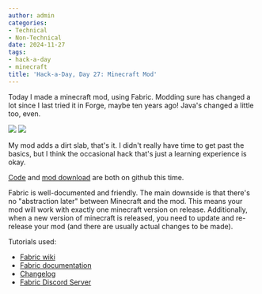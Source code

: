 ```yaml
---
author: admin
categories:
- Technical
- Non-Technical
date: 2024-11-27
tags:
- hack-a-day
- minecraft
title: 'Hack-a-Day, Day 27: Minecraft Mod'
---
```


Today I made a minecraft mod, using Fabric. Modding sure has changed a lot since I last tried it in Forge, maybe ten years ago! Java's changed a little too, even.

![](dirt-slab.png)
![](dirt-slab-recipe.png)

My mod adds a dirt slab, that's it. I didn't really have time to get past the basics, but I think the occasional hack that's just a learning experience is okay.

[Code](https://github.com/za3k/dirt-slab-fabric-mod) and [mod download](https://github.com/za3k/dirt-slab-fabric-mod/releases/tag/v1.0.0) are both on github this time.

Fabric is well-documented and friendly. The main downside is that there's no "abstraction later" between Minecraft and the mod. This means your mod will work with exactly one minecraft version on release. Additionally, when a new version of minecraft is released, you need to update and re-release your mod (and there are usually actual changes to be made).

Tutorials used:

- [Fabric wiki](https://wiki.fabricmc.net/tutorial:start)
- [Fabric documentation](https://docs.fabricmc.net/develop/getting-started/introduction-to-fabric-and-modding)
- [Changelog](https://fabricmc.net/blog/)
- [Fabric Discord Server](https://discord.gg/v6v4pMv)
